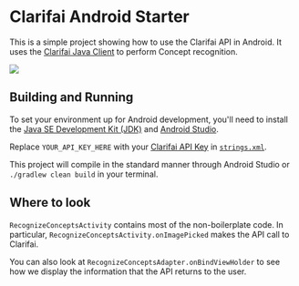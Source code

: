 # Clarifai Android Starter

This is a simple project showing how to use the Clarifai API in Android. It uses the [Clarifai Java Client](https://github.com/Clarifai/clarifai-java) to perform Concept recognition.

<img src="http://i.imgur.com/D782NYS.png" />

## Building and Running

To set your environment up for Android development, you'll need to install the
[Java SE Development Kit (JDK)](http://www.oracle.com/technetwork/java/javase/downloads/jdk8-downloads-2133151.html)
and [Android Studio](https://developer.android.com/studio/index.html).

Replace `YOUR_API_KEY_HERE` with your [Clarifai API Key](http://blog.clarifai.com/introducing-api-keys-a-safer-way-to-authenticate-your-applications/) in [`strings.xml`](app/src/main/res/values/strings.xml).

This project will compile in the standard manner through Android Studio or `./gradlew clean build` in your terminal.

## Where to look

`RecognizeConceptsActivity` contains most of the non-boilerplate code. In particular, `RecognizeConceptsActivity.onImagePicked` makes the API call to Clarifai.

You can also look at `RecognizeConceptsAdapter.onBindViewHolder` to see how we display the information that the API returns to the user.
